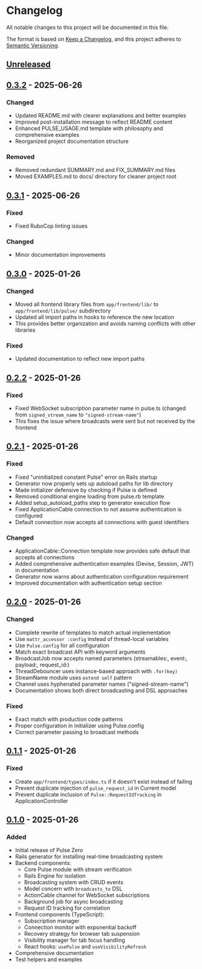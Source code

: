# Changelog

All notable changes to this project will be documented in this file.

The format is based on [Keep a Changelog](https://keepachangelog.com/en/1.0.0/),
and this project adheres to [Semantic Versioning](https://semver.org/spec/v2.0.0.html).

## [Unreleased]

## [0.3.2] - 2025-06-26

### Changed
- Updated README.md with clearer explanations and better examples
- Improved post-installation message to reflect README content
- Enhanced PULSE_USAGE.md template with philosophy and comprehensive examples
- Reorganized project documentation structure

### Removed
- Removed redundant SUMMARY.md and FIX_SUMMARY.md files
- Moved EXAMPLES.md to docs/ directory for cleaner project root

## [0.3.1] - 2025-06-26

### Fixed
- Fixed RuboCop linting issues

### Changed
- Minor documentation improvements

## [0.3.0] - 2025-01-26

### Changed
- Moved all frontend library files from `app/frontend/lib/` to `app/frontend/lib/pulse/` subdirectory
- Updated all import paths in hooks to reference the new location
- This provides better organization and avoids naming conflicts with other libraries

### Fixed
- Updated documentation to reflect new import paths

## [0.2.2] - 2025-01-26

### Fixed
- Fixed WebSocket subscription parameter name in pulse.ts (changed from `signed_stream_name` to `"signed-stream-name"`)
- This fixes the issue where broadcasts were sent but not received by the frontend

## [0.2.1] - 2025-01-26

### Fixed
- Fixed "uninitialized constant Pulse" error on Rails startup
- Generator now properly sets up autoload paths for lib directory
- Made initializer defensive by checking if Pulse is defined
- Removed conditional engine loading from pulse.rb template
- Added setup_autoload_paths step to generator execution flow
- Fixed ApplicationCable connection to not assume authentication is configured
- Default connection now accepts all connections with guest identifiers

### Changed
- ApplicationCable::Connection template now provides safe default that accepts all connections
- Added comprehensive authentication examples (Devise, Session, JWT) in documentation
- Generator now warns about authentication configuration requirement
- Improved documentation with authentication setup section

## [0.2.0] - 2025-01-26

### Changed
- Complete rewrite of templates to match actual implementation
- Use `mattr_accessor :config` instead of thread-local variables
- Use `Pulse.config` for all configuration
- Match exact broadcast API with keyword arguments
- BroadcastJob now accepts named parameters (streamables:, event:, payload:, request_id:)
- ThreadDebouncer uses instance-based approach with `.for(key)`
- StreamName module uses `extend self` pattern
- Channel uses hyphenated parameter names ("signed-stream-name")
- Documentation shows both direct broadcasting and DSL approaches

### Fixed
- Exact match with production code patterns
- Proper configuration in initializer using Pulse.config
- Correct parameter passing to broadcast methods

## [0.1.1] - 2025-01-26

### Fixed
- Create `app/frontend/types/index.ts` if it doesn't exist instead of failing
- Prevent duplicate injection of `pulse_request_id` in Current model
- Prevent duplicate inclusion of `Pulse::RequestIdTracking` in ApplicationController

## [0.1.0] - 2025-01-26

### Added
- Initial release of Pulse Zero
- Rails generator for installing real-time broadcasting system
- Backend components:
  - Core Pulse module with stream verification
  - Rails Engine for isolation
  - Broadcasting system with CRUD events
  - Model concern with `broadcasts_to` DSL
  - ActionCable channel for WebSocket subscriptions
  - Background job for async broadcasting
  - Request ID tracking for correlation
- Frontend components (TypeScript):
  - Subscription manager
  - Connection monitor with exponential backoff
  - Recovery strategy for browser tab suspension
  - Visibility manager for tab focus handling
  - React hooks: `usePulse` and `useVisibilityRefresh`
- Comprehensive documentation
- Test helpers and examples

[Unreleased]: https://github.com/darkamenosa/pulse-zero/compare/v0.3.2...HEAD
[0.3.2]: https://github.com/darkamenosa/pulse-zero/compare/v0.3.1...v0.3.2
[0.3.1]: https://github.com/darkamenosa/pulse-zero/compare/v0.3.0...v0.3.1
[0.3.0]: https://github.com/darkamenosa/pulse-zero/compare/v0.2.2...v0.3.0
[0.2.2]: https://github.com/darkamenosa/pulse-zero/compare/v0.2.1...v0.2.2
[0.2.1]: https://github.com/darkamenosa/pulse-zero/compare/v0.2.0...v0.2.1
[0.2.0]: https://github.com/darkamenosa/pulse-zero/compare/v0.1.1...v0.2.0
[0.1.1]: https://github.com/darkamenosa/pulse-zero/compare/v0.1.0...v0.1.1
[0.1.0]: https://github.com/darkamenosa/pulse-zero/releases/tag/v0.1.0